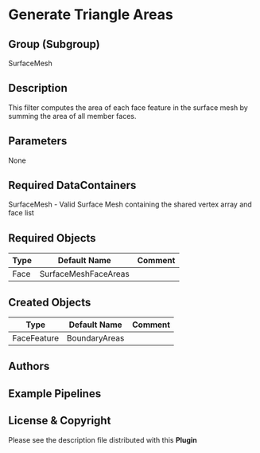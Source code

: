 Generate Triangle Areas 
======

## Group (Subgroup) ##

SurfaceMesh

## Description ##

This filter computes the area of each face feature in the surface mesh by summing the area of all member faces.

## Parameters ##

None

## Required DataContainers ##

SurfaceMesh - Valid Surface Mesh containing the shared vertex array and face list

## Required Objects ##

| Type | Default Name | Comment |
|------|--------------|---------|
| Face | SurfaceMeshFaceAreas | |

## Created Objects ##

| Type | Default Name | Comment |
|------|--------------|---------|
| FaceFeature | BoundaryAreas | |


## Authors ##






## Example Pipelines ##



## License & Copyright ##

Please see the description file distributed with this **Plugin**


